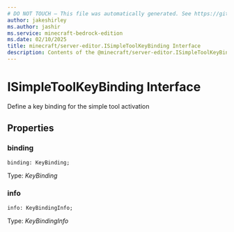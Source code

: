 ```yaml
---
# DO NOT TOUCH — This file was automatically generated. See https://github.com/mojang/minecraftapidocsgenerator to modify descriptions, examples, etc.
author: jakeshirley
ms.author: jashir
ms.service: minecraft-bedrock-edition
ms.date: 02/10/2025
title: minecraft/server-editor.ISimpleToolKeyBinding Interface
description: Contents of the @minecraft/server-editor.ISimpleToolKeyBinding class.
---
```

# ISimpleToolKeyBinding Interface

Define a key binding for the simple tool activation

## Properties

### **binding**
`binding: KeyBinding;`

Type: *KeyBinding*

### **info**
`info: KeyBindingInfo;`

Type: *KeyBindingInfo*
